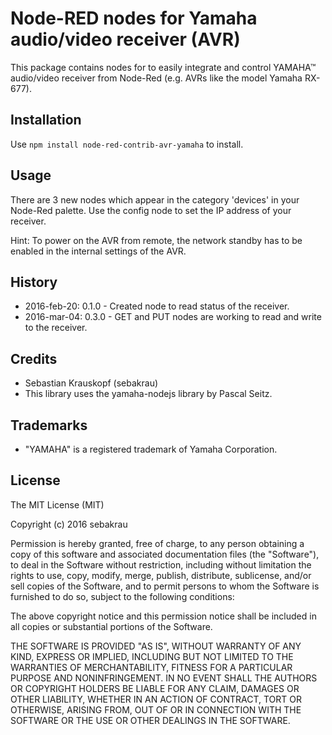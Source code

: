 # Node-RED nodes for Yamaha audio/video receiver (AVR)
This package contains nodes for to easily integrate and control YAMAHA™ audio/video receiver from Node-Red (e.g. AVRs like the model Yamaha RX-677).

## Installation
Use `npm install node-red-contrib-avr-yamaha` to install.

## Usage
There are 3 new nodes which appear in the category 'devices' in your Node-Red palette. Use the config node to set the IP address of your receiver.

Hint: To power on the AVR from remote, the network standby has to be enabled in the internal settings of the AVR.


## History
- 2016-feb-20: 0.1.0 - Created node to read status of the receiver.
- 2016-mar-04: 0.3.0 - GET and PUT nodes are working to read and write to the receiver.

## Credits
- Sebastian Krauskopf (sebakrau)
- This library uses the yamaha-nodejs library by Pascal Seitz.

## Trademarks
- "YAMAHA" is a registered trademark of Yamaha Corporation.

## License
The MIT License (MIT)

Copyright (c) 2016 sebakrau

Permission is hereby granted, free of charge, to any person obtaining a copy
of this software and associated documentation files (the "Software"), to deal
in the Software without restriction, including without limitation the rights
to use, copy, modify, merge, publish, distribute, sublicense, and/or sell
copies of the Software, and to permit persons to whom the Software is
furnished to do so, subject to the following conditions:

The above copyright notice and this permission notice shall be included in all
copies or substantial portions of the Software.

THE SOFTWARE IS PROVIDED "AS IS", WITHOUT WARRANTY OF ANY KIND, EXPRESS OR
IMPLIED, INCLUDING BUT NOT LIMITED TO THE WARRANTIES OF MERCHANTABILITY,
FITNESS FOR A PARTICULAR PURPOSE AND NONINFRINGEMENT. IN NO EVENT SHALL THE
AUTHORS OR COPYRIGHT HOLDERS BE LIABLE FOR ANY CLAIM, DAMAGES OR OTHER
LIABILITY, WHETHER IN AN ACTION OF CONTRACT, TORT OR OTHERWISE, ARISING FROM,
OUT OF OR IN CONNECTION WITH THE SOFTWARE OR THE USE OR OTHER DEALINGS IN THE
SOFTWARE.
